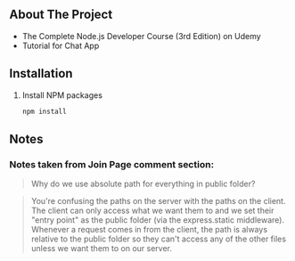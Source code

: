 ## About The Project

- The Complete Node.js Developer Course (3rd Edition) on Udemy
- Tutorial for Chat App

## Installation

1. Install NPM packages

   ```sh
   npm install
   ```

## Notes

### Notes taken from Join Page comment section:

> Why do we use absolute path for everything in public folder?

> You're confusing the paths on the server with the paths on the client. The client can only access what we want them to and we set their "entry point" as the public folder (via the express.static middleware). Whenever a request comes in from the client, the path is always relative to the public folder so they can't access any of the other files unless we want them to on our server.
